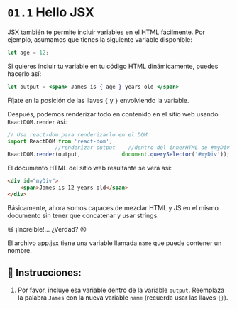 # `01.1` Hello JSX

JSX también te permite incluir variables en el HTML fácilmente. Por ejemplo, asumamos que tienes la siguiente variable disponible:

```js
let age = 12;
```

Si quieres incluir tu variable en tu código HTML dinámicamente, puedes hacerlo así:

```jsx
let output = <span> James is { age } years old </span>
```

Fíjate en la posición de las llaves `{` y `}` envolviendo la variable.

Después, podemos renderizar todo en contenido en el sitio web usando `ReactDOM.render` así:

```jsx
// Usa react-dom para renderizarlo en el DOM
import ReactDOM from 'react-dom';
               //renderizar output    //dentro del innerHTML de #myDiv
ReactDOM.render(output,             document.querySelector('#myDiv'));
```

El documento HTML del sitio web resultante se verá así:

```html
<div id="myDiv">
    <span>James is 12 years old</span>
</div>
```

Básicamente, ahora somos capaces de mezclar HTML y JS en el mismo documento sin tener que concatenar y usar strings. 

😃 ¡Increíble!... ¿Verdad? 😠

El archivo app.jsx tiene una variable llamada `name` que puede contener un nombre.

## 📝 Instrucciones:

1. Por favor, incluye esa variable dentro de la variable `output`. Reemplaza la palabra `James` con la nueva variable `name` (recuerda usar las llaves `{}`).
